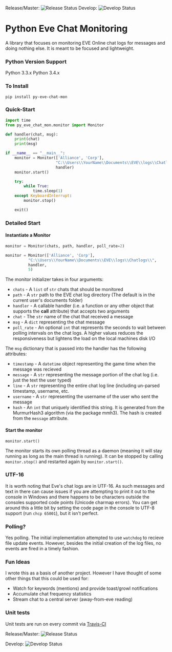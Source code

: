 Release/Master: ![Release Status](https://travis-ci.org/andrewpmartinez/py-eve-chat-mon.svg?branch=master "Release/Master") Develop: ![Develop Status](https://travis-ci.org/andrewpmartinez/py-eve-chat-mon.svg?branch=develop "Develop")

# Python Eve Chat Monitoring

A library that focuses on monitoring EVE Online chat logs for messages and doing nothing else. It is meant to be focused and lightweight.

### Python Version Support

Python 3.3.x
Python 3.4.x

### To Install

`pip install py-eve-chat-mon`

### Quick-Start

```python
import time
from py_eve_chat_mon.monitor import Monitor

def handler(chat, msg):
    print(chat)
    print(msg)

if __name__ == "__main__":
    monitor = Monitor(['Alliance', 'Corp'], 
                      "C:\\Users\\YourName\\Documents\\EVE\\logs\\Chatlogs\\", 
                      handler)
    monitor.start()

    try:
        while True:
            time.sleep(1)
    except KeyboardInterrupt:
        monitor.stop()

    exit()
```

### Detailed Start

#### Instantiate a Monitor
```python
monitor = Monitor(chats, path, handler, poll_rate=2)
```

```python
monitor = Monitor(['Alliance', 'Corp'], 
          "C:\\Users\\YourName\\Documents\\EVE\\logs\\Chatlogs\\", 
          handler, 
          5)
```
The monitor initializer takes in four arguments:

- `chats` - A `list` of `str` chats that should be monitored
- `path` - A `str` path to the EVE chat log directory (The default is in the current user's documents folder)
- `handler` - A callable handler (i.e. a function or any other object that supports the __call__ attribute) that accepts two arguments
 - `chat` - The `str` name of the chat that received a message
 - `msg` - A `dict` representing the chat message
- `poll_rate` - An optional `int` that represents the seconds to wait between polling intervals on the chat logs. A higher values reduces the responsiveness but lightens the load on the local machines disk I/O

The `msg` dictionary that is passed into the handler has the following attributes:

- `timestamp` - A `datetime` object representing the game time when the message was recieved
- `message` - A `str` representing the message portion of the chat log (i.e. just the text the user typed)
- `line` - A `str` representing the entire chat log line (including un-parsed timestamp, username, etc.
- `username` - A `str` representing the username of the user who sent the message
- `hash` - An `int` that uniquely identified this string. It is generated from the MurmurHash3 algorithm (via the package mmh3). The hash is created from the `message` attribute.

#### Start the monitor

    monitor.start()

The monitor starts its own polling thread as a daemon (meaning it will stay running as long as the main thread is running). It can be stopped by calling `monitor.stop()` and restarted again by `monitor.start()`.

### UTF-16

It is worth noting that Eve's chat logs are in UTF-16. As such messages and text in there can cause issues if you are attempting to print it out to the console in Windows and there happens to be characters outside the consoles supported code points (Unicode charmap errors). You can get around this a little bit by setting the code page in the console to UTF-8 support (run `chcp 65001`), but it isn't perfect.

### Polling?

Yes polling. The initial implementation attempted to use `watchdog` to recieve file update events. However, besides the initial creation of the log files, no events are fired in a timely fashion.

### Fun Ideas

I wrote this as a basis of another project. However I have thought of some other things that this could be used for:

 - Watch for keywords (mentions) and provide toast/growl notifications
 - Accumulate chat frequency statistics
 - Stream chat to a central server (away-from-eve reading)

### Unit tests
Unit tests are run on every commit via [Travis-CI](https://travis-ci.org/andrewpmartinez/py-eve-chat-mon)

Release/Master: ![Release Status](https://travis-ci.org/andrewpmartinez/py-eve-chat-mon.svg?branch=master "Release/Master")


Develop: ![Develop Status](https://travis-ci.org/andrewpmartinez/py-eve-chat-mon.svg?branch=develop "Develop")